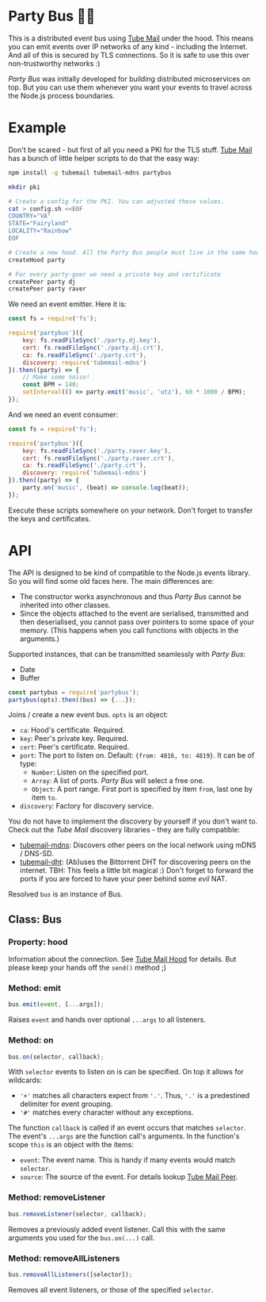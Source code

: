 # Party Bus 🎉🚌

This is a distributed event bus using [Tube Mail](https://github.com/jue89/node-tubemail) under the hood. This means you can emit events over IP networks of any kind - including the Internet. And all of this is secured by TLS connections. So it is safe to use this over non-trustworthy networks :)

*Party Bus* was initially developed for building distributed microservices on top. But you can use them whenever you want your events to travel across the Node.js process boundaries.


# Example

Don't be scared - but first of all you need a PKI for the TLS stuff. [Tube Mail](https://github.com/jue89/node-tubemail) has a bunch of little helper scripts to do that the easy way:

```sh
npm install -g tubemail tubemail-mdns partybus

mkdir pki

# Create a config for the PKI. You can adjusted these values.
cat > config.sh <<EOF
COUNTRY="VA"
STATE="Fairyland"
LOCALITY="Rainbow"
EOF

# Create a new hood. All the Party Bus people must live in the same hood.
createHood party

# For every party-goer we need a private key and certificate
createPeer party dj
createPeer party raver
```

We need an event emitter. Here it is:

```javascript
const fs = require('fs');

require('partybus')({
	key: fs.readFileSync('./party.dj.key'),
	cert: fs.readFileSync('./party.dj.crt'),
	ca: fs.readFileSync('./party.crt'),
	discovery: require('tubemail-mdns')
}).then((party) => {
	// Make some noise!
	const BPM = 140;
	setInterval(() => party.emit('music', 'utz'), 60 * 1000 / BPM);
});
```

And we need an event consumer:

```javascript
const fs = require('fs');

require('partybus')({
	key: fs.readFileSync('./party.raver.key'),
	cert: fs.readFileSync('./party.raver.crt'),
	ca: fs.readFileSync('./party.crt'),
	discovery: require('tubemail-mdns')
}).then((party) => {
	party.on('music', (beat) => console.log(beat));
});
```

Execute these scripts somewhere on your network. Don't forget to transfer the keys and certificates.

# API

The API is designed to be kind of compatible to the Node.js events library. So you will find some old faces here. The main differences are:
 * The constructor works asynchronous and thus *Party Bus* cannot be inherited into other classes.
 * Since the objects attached to the event are serialised, transmitted and then deserialised, you cannot pass over pointers to some space of your memory. (This happens when you call functions with objects in the arguments.)

Supported instances, that can be transmitted seamlessly with *Party Bus*:
 * Date
 * Buffer

```js
const partybus = require('partybus');
partybus(opts).then((bus) => {...});
```

Joins / create a new event bus. `opts` is an object:
 * `ca`: Hood's certificate. Required.
 * `key`: Peer's private key. Required.
 * `cert`: Peer's certificate. Required.
 * `port`: The port to listen on. Default: `{from: 4816, to: 4819}`. It can be of type:
   * `Number`: Listen on the specified port.
   * `Array`: A list of ports. *Party Bus* will select a free one.
   * `Object`: A port range. First port is specified by item `from`, last one by item `to`.
 * `discovery`: Factory for discovery service.

You do not have to implement the discovery by yourself if you don't want to. Check out the *Tube Mail* discovery libraries - they are fully compatible:
 * [tubemail-mdns](https://github.com/jue89/node-tubemail-mdns): Discovers other peers on the local network using mDNS / DNS-SD.
 * [tubemail-dht](https://github.com/jue89/node-tubemail-dht): (Ab)uses the Bittorrent DHT for discovering peers on the internet. TBH: This feels a little bit magical :) Don't forget to forward the ports if you are forced to have your peer behind some *evil* NAT.

Resolved `bus` is an instance of Bus.

## Class: Bus

### Property: hood

Information about the connection. See [Tube Mail Hood](https://github.com/jue89/node-tubemail#class-hood) for details. But please keep your hands off the `send()` method ;)

### Method: emit

```js
bus.emit(event, [...args]);
```

Raises `event` and hands over optional `...args` to all listeners.

### Method: on

```js
bus.on(selector, callback);
```

With `selector` events to listen on is can be specified. On top it allows for wildcards:
 * `'+'` matches all characters expect from `'.'`. Thus, `'.'` is a predestined delimiter for event grouping.
 * `'#'` matches every character without any exceptions.

The function `callback` is called if an event occurs that matches `selector`. The event's `...args` are the function call's arguments. In the function's scope `this` is an object with the items:
 * `event`: The event name. This is handy if many events would match `selector`.
 * `source`: The source of the event. For details lookup [Tube Mail Peer](https://github.com/jue89/node-tubemail#class-neighbour).


### Method: removeListener

```js
bus.removeListener(selector, callback);
```

Removes a previously added event listener. Call this with the same arguments you used for the `bus.on(...)` call.


### Method: removeAllListeners

```js
bus.removeAllListeners([selector]);
```

Removes all event listeners, or those of the specified `selector`.
